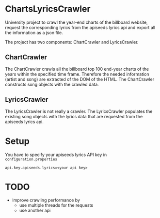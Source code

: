 # ChartsLyricsCrawler

University project to crawl the year-end charts of the billboard website, request the corresponding lyrics from the apiseeds lyrics api and export all the information as a json file.

The project has two components: ChartCrawler and LyricsCrawler.

## ChartCrawler

The ChartCrawler crawls all the billboard top 100 end-year charts of the years within the specified time frame. Therefore the needed information (artist and song) are extracted of the DOM of the HTML. The ChartCrawler constructs song objects with the crawled data.

## LyricsCrawler

The LyricsCrawler is not really a crawler. The LyricsCrawler populates the existing song objects with the lyrics data that are requested from the apiseeds lyrics api.

# Setup
You have to specify your apiseeds lyrics API key in `configuration.properties`

`api.key.apiseeds.lyrics=<your api key>`

# TODO
* Improve crawling performance by
	* use multiple threads for the requests
	* use another api